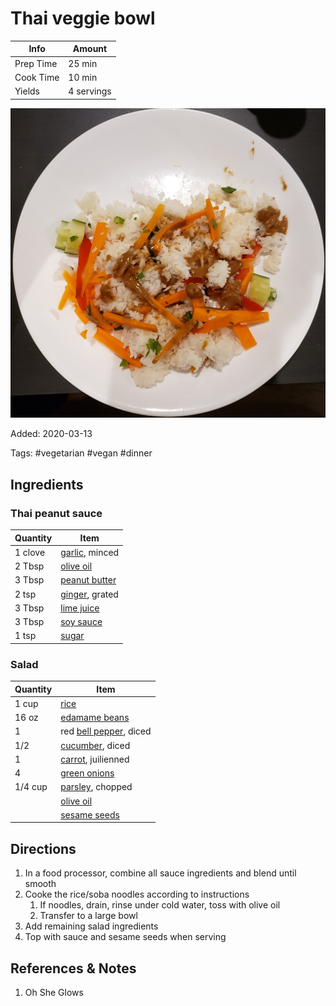 # Thai veggie bowl

| Info      | Amount     |
| --------- | ---------- |
| Prep Time | 25 min     |
| Cook Time | 10 min     |
| Yields    | 4 servings |

![Thai veggie bowl](../_assets/thai-veggie-bowl.jpg)

Added: 2020-03-13

Tags: #vegetarian #vegan #dinner

## Ingredients

### Thai peanut sauce

| Quantity | Item                                               |
| -------- | -------------------------------------------------- |
| 1 clove  | [garlic](../Ingredients/garlic.md), minced         |
| 2 Tbsp   | [olive oil](../Ingredients/olive%20oil.md)         |
| 3 Tbsp   | [peanut butter](../Ingredients/peanut%20butter.md) |
| 2 tsp    | [ginger](../Ingredients/ginger.md), grated         |
| 3 Tbsp   | [lime juice](../Ingredients/lime%20juice.md)       |
| 3 Tbsp   | [soy sauce](../Ingredients/soy%20sauce.md)         |
| 1 tsp    | [sugar](../Ingredients/sugar.md)                   |

### Salad

| Quantity | Item                                                      |
| -------- | --------------------------------------------------------- |
| 1 cup    | [rice](../Ingredients/rice.md)                            |
| 16 oz    | [edamame beans](../Ingredients/edamame.md)                |
| 1        | red [bell pepper](../Ingredients/bell%20pepper.md), diced |
| 1/2      | [cucumber](../Ingredients/cucumber.md), diced             |
| 1        | [carrot](../Ingredients/carrot.md), juilienned            |
| 4        | [green onions](../Ingredients/green%20onion.md)           |
| 1/4 cup  | [parsley](../Ingredients/parsley.md), chopped             |
|          | [olive oil](../Ingredients/olive%20oil.md)                |
|          | [sesame seeds](../Ingredients/sesame%20seeds.md)          |

## Directions

1. In a food processor, combine all sauce ingredients and blend until smooth
2. Cooke the rice/soba noodles according to instructions
   1. If noodles, drain, rinse under cold water, toss with olive oil
   2. Transfer to a large bowl
3. Add remaining salad ingredients
4. Top with sauce and sesame seeds when serving

## References & Notes

1. Oh She Glows
